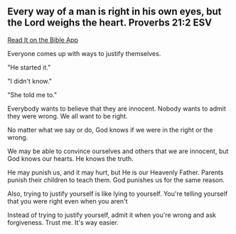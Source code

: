 <h2>Every way of a man is right in his own eyes, but the Lord weighs the heart.
Proverbs 21:2 ESV</h2>
<a href = "https://bible.com/bible/59/pro.21.2.ESV">Read It on the Bible App</a>
<p>Everyone comes up with ways to justify themselves.</p>
<p>"He started it."</p>
<p>"I didn't know."</p>
<p>"She told me to."</p>
<p>Everybody wants to believe that they are innocent. Nobody wants to admit they were wrong. We all want to be right.</p>
<p>No matter what we say or do, God knows if we were in the right or the wrong.</p>
<p>We may be able to convince ourselves and others that we are innocent, but God knows our hearts. He knows the truth.</p>
<p>He may punish us, and it may hurt, but He is our Heavenly Father. Parents punish their children to teach them. God punishes us for the same reason.</p>
<p>Also, trying to justify yourself is like lying to yourself. You're telling yourself that you were right even when you aren't </p>
<p>Instead of trying to justify yourself, admit it when you're wrong and ask forgiveness. Trust me. It's way easier.</p>

